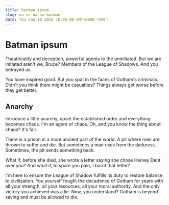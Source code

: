 ```yaml
---
title: Batman ipsum
slug: na-na-na-na-batman
date: Thu Jan 18 2018 10:00:00 GMT+0000 (GMT)
---
```


# Batman ipsum

Theatricality and deception, powerful agents to the uninitiated. But we are initiated aren't we, Bruce? Members of the League of Shadows. And you betrayed us.

You have inspired good. But you spat in the faces of Gotham's criminals. Didn't you think there might be casualties? Things always get worse before they get better.

## Anarchy

Introduce a little anarchy, upset the established order and everything becomes chaos. I'm an agent of chaos. Oh, and you know the thing about chaos? It's fair.

There is a prison in a more ancient part of the world. A pit where men are thrown to suffer and die. But sometimes a man rises from the darkness. Sometimes, the pit sends something back.

What if, before she died, she wrote a letter saying she chose Harvey Dent over you? And what if, to spare you pain, I burnt that letter?

I'm here to ensure the League of Shadow fulfills its duty to restore balance to civilization. You yourself fought the decadence of Gotham for years with all your strength, all your resources, all your moral authority. And the only victory you achieved was a lie. Now, you understand? Gotham is beyond saving and must be allowed to die.
